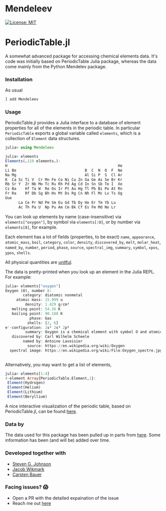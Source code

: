 # Mendeleev

[![License: MIT](https://img.shields.io/badge/License-MIT-yellow.svg)](https://opensource.org/licenses/MIT)


# PeriodicTable.jl
A somewhat advanced package for accessing chemical elements data. It's code was initially based on PeriodicTable Julia package, whereas the data come mainly from the Python Mendelev package. 

### Installation
As usual
```julia
] add Mendeleev
```

### Usage
PeriodicTable.jl provides a Julia interface to a database of element
properties for all of the elements in the periodic table. In particular `PeriodicTable` exports a global variable called `elements`, which is a collection of
`Element` data structures.

```julia
julia> using Mendeleev

julia> elements
Elements(…119 elements…):
H                                                  He
Li Be                               B  C  N  O  F  Ne
Na Mg                               Al Si P  S  Cl Ar
K  Ca Sc Ti V  Cr Mn Fe Co Ni Cu Zn Ga Ge As Se Br Kr
Rb Sr Y  Zr Nb Mo Tc Ru Rh Pd Ag Cd In Sn Sb Te I  Xe
Cs Ba    Hf Ta W  Re Os Ir Pt Au Hg Tl Pb Bi Po At Rn
Fr Ra    Rf Db Sg Bh Hs Mt Ds Rg Cn Nh Fl Mc Lv Ts Og
Uue                                                   
      La Ce Pr Nd Pm Sm Eu Gd Tb Dy Ho Er Tm Yb Lu    
      Ac Th Pa U  Np Pu Am Cm Bk Cf Es Fm Md No Lr
```

You can look up elements by name (case-insensitive)
via `elements["oxygen"]`, by symbol via `elements[:O]`, or by number via
`elements[8]`, for example.

Each element has a lot of fields (properties, to be exact) `name`, `appearance`, `atomic_mass`, `boil`, `category`, `color`, `density`, `discovered_by`, `melt`, `molar_heat`, `named_by`, `number`, `period`, `phase`, `source`, `spectral_img`, `summary`, `symbol`, `xpos`, `ypos`, `shells`.

All physical quantities are [unitful](https://painterqubits.github.io/Unitful.jl).

The data is pretty-printed when you look up an element in the Julia REPL.
For example:
```julia
julia> elements["oxygen"]
Oxygen (O), number 8:
        category: diatomic nonmetal
     atomic mass: 15.999 u
         density: 1.429 g/cm³
   melting point: 54.36 K
   boiling point: 90.188 K
           phase: Gas
          shells: [2, 6]
e⁻-configuration: 1s² 2s² 2p⁴
         summary: Oxygen is a chemical element with symbol O and atomic number 8. It is a member of the chalcogen group on the periodic table and is a highly reactive nonmetal and oxidizing agent that readily forms compounds (notably oxides) with most elements. By mass, oxygen is the third-most abundant element in the universe, after hydrogen and helium.
   discovered by: Carl Wilhelm Scheele
        named by: Antoine Lavoisier
          source: https://en.wikipedia.org/wiki/Oxygen
  spectral image: https://en.wikipedia.org/wiki/File:Oxygen_spectre.jpg
 
```
Alternatively, you may want to get a list of elements,
```julia
julia> elements[1:4]
4-element Array{PeriodicTable.Element,1}:
 Element(Hydrogen) 
 Element(Helium)   
 Element(Lithium)  
 Element(Beryllium)
 ```
 
 A nice interactive visualization of the periodic table, based on PeriodicTable.jl, can be found [here](https://github.com/lancebeet/julia-scripts#periodictabletoyjl).

### Data by
The data used for this package has been pulled up in parts from [here](https://github.com/Bowserinator/Periodic-Table-JSON).
Some information has been (and will be) added over time.

### Developed together with
* [Steven G. Johnson](https://github.com/stevengj)
* [Jacob Wikmark](https://github.com/lancebeet)
* [Carsten Bauer](https://github.com/crstnbr)

### Facing issues? :scream:
* Open a PR with the detailed expaination of the issue
* Reach me out [here](https://www.rahullakhanpal.in)

